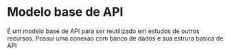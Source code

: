 # Modelo base de API

É um modelo base de API para ser reutilizado em estudos de outros recursos.
Possui uma conexao com banco de dados e sua estrura basica de API
